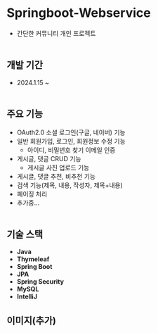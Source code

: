 # Springboot-Webservice
- 간단한 커뮤니티 개인 프로젝트
  </br>  </br>

## 개발 기간
- 2024.1.15 ~
  </br>  </br>

## 주요 기능
- OAuth2.0 소셜 로그인(구글, 네이버) 기능
- 일반 회원가입, 로그인, 회원정보 수정 기능
  - 아이디, 비밀번호 찾기 이메일 인증
- 게시글, 댓글 CRUD 기능
    - 게시글 사진 업로드 기능
- 게시글, 댓글 추천, 비추천 기능
- 검색 기능(제목, 내용, 작성자, 제목+내용)
- 페이징 처리
- 추가중...
  </br>  </br>

## 기술 스택
- **Java**
- **Thymeleaf**
- **Spring Boot**
- **JPA**
- **Spring Security**
- **MySQL**
- **IntelliJ**

## 이미지(추가)
